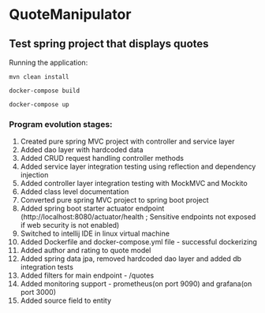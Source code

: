 # QuoteManipulator

## Test spring project that displays quotes 

Running the application:
```
mvn clean install

docker-compose build

docker-compose up
```

### Program evolution stages:

1) Created pure spring MVC project with controller and service layer 
2) Added dao layer with hardcoded data
3) Added CRUD request handling controller methods
4) Added service layer integration testing using reflection and dependency injection 
5) Added controller layer integration testing with MockMVC and Mockito 
6) Added class level documentation
7) Converted pure spring MVC project to spring boot project
8) Added spring boot starter actuator endpoint (http://localhost:8080/actuator/health ; Sensitive endpoints not exposed if web security is not enabled)
9) Switched to intellij IDE in linux virtual machine
10) Added Dockerfile and docker-compose.yml file - successful dockerizing
11) Added author and rating to quote model
12) Added spring data jpa, removed hardcoded dao layer and added db integration tests
13) Added filters for main endpoint - /quotes
14) Added monitoring support - prometheus(on port 9090) and grafana(on port 3000) 
15) Added source field to entity 
